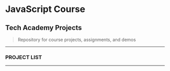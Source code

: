 # JavaScript Course 

## Tech Academy Projects

>Repository for course projects, assignments, and demos
---

### PROJECT LIST
______________


